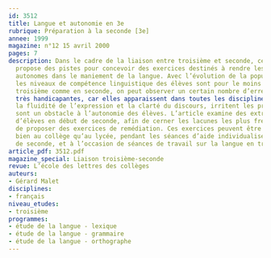```yaml
---
id: 3512
title: Langue et autonomie en 3e
rubrique: Préparation à la seconde [3e]
annee: 1999
magazine: n°12 15 avril 2000
pages: 7
description: Dans le cadre de la liaison entre troisième et seconde, cet article
  propose des pistes pour concevoir des exercices destinés à rendre les élèves plus
  autonomes dans le maniement de la langue. Avec l’évolution de la population scolaire,
  les niveaux de compétence linguistique des élèves sont pour le moins variés. En
  troisième comme en seconde, on peut observer un certain nombre d’erreurs courantes,
  très handicapantes, car elles apparaissent dans toutes les disciplines : elles altèrent
  la fluidité de l’expression et la clarté du discours, irritent les professeurs et
  sont un obstacle à l’autonomie des élèves. L’article examine des extraits de devoirs
  d’élèves en début de seconde, afin de cerner les lacunes les plus fréquentes et
  de proposer des exercices de remédiation. Ces exercices peuvent être proposés aussi
  bien au collège qu’au lycée, pendant les séances d’aide individualisée en classe
  de seconde, et à l’occasion de séances de travail sur la langue en troisième.
article_pdf: 3512.pdf
magazine_special: Liaison troisième-seconde
revue: L’école des lettres des collèges
auteurs:
- Gérard Malet
disciplines:
- français
niveau_etudes:
- troisième
programmes:
- étude de la langue - lexique
- étude de la langue - grammaire
- étude de la langue - orthographe
---
```

